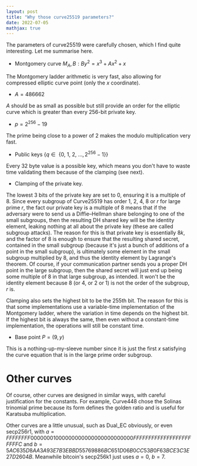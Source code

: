 ```yaml
---
layout: post
title: "Why those curve25519 parameters?"
date: 2022-07-05
mathjax: true
---
```


The parameters of curve25519 were carefully chosen, which I find quite
interesting. Let me summarise here.

* Montgomery curve $M_A, B : By^2 = x^3 + Ax^2 + x$

The Montgomery ladder arithmetic is very fast, also allowing for compressed
elliptic curve point (only the $x$ coordinate).

* $A = 486662$

$A$ should be as small as possible but still provide an order for the elliptic
curve which is greater than every 256-bit private key.

* $p = 2^{256} - 19$

The prime being close to a power of 2 makes the modulo multiplication very fast.

* Public keys $\{q \in \text{ \{0, 1, 2, $\dots ,2^{256} - 1$\}}\}$

Every 32 byte value is a possible key, which means you don't have to waste time
validating them because of the clamping (see next).

* Clamping of the private key.

The lowest 3 bits of the private key are set to 0, ensuring it is a
multiple of 8. Since every subgroup of Curve25519 has order 1, 2, 4, 8 or $r$
for large prime $r$, the fact our private key is a multiple of 8 means that if
the adversary were to send us a Diffie–Hellman share belonging to one of the small
subgroups, then the resulting DH shared key will be the identity element, leaking
nothing at all about the private key (these are called subgroup attacks). The reason for this is that private key is
essentially $8k$, and the factor of 8 is enough to ensure that the resulting
shared secret, contained in the small subgroup (because it's just a bunch of
additions of a point in the small subgroup), is ultimately some element in
the small subgroup multiplied by 8, and thus the identity element by Lagrange's
theorem. Of course, if your communication partner sends you a proper DH point in the large subgroup, then the shared secret will just end up being some multiple of $8$ in that large
subgroup, as intended. It won't be the identity element because 8 (or $4$, or $2$ or $1$)
is not the order of the subgroup, $r$ is.

Clamping also sets the highest bit to be the 255th bit. The reason for this is
that some implementations use a variable-time implementation of the Montgomery
ladder, where the variation in time depends on the highest bit. If the highest
bit is always the same, then even without a constant-time implementation,
the operations will still be constant time.

* Base point $P = (9, y)$

This is a nothing-up-my-sleeve number since it is just the first $x$ satisfying
the curve equation that is in the large prime order subgroup.


# Other curves

Of course, other curves are designed in similar ways, with careful justification
for the constants. For example, Curve448 chose the Solinas trinomial prime
because its form defines the golden ratio and is useful for Karatsuba
multiplication.

Other curves are a little unusual, such as Dual_EC obviously, or even secp256r1,
with $a = FFFFFFFF00000001000000000000000000000000FFFFFFFFFFFFFFFFFFFFFFFC$ and
$b = 5AC635D8AA3A93E7B3EBBD55769886BC651D06B0CC53B0F63BCE3C3E27D2604B$.
Meanwhile bitcoin's secp256k1 just uses $a = 0$, $b = 7$.

